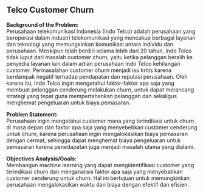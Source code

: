 ## Telco Customer Churn

**Background of the Problem:** <br/>
Perusahaan telekomunikasi Indonesia (Indo Telco) adalah perusahaan yang beroperasi dalam industri telekomunikasi yang mencakup berbagai layanan dan teknologi yang memungkinkan komunikasi antara individu dan perusahaan. Meskipun telah berdiri selama lebih dari 20 tahun, Indo Telco tidak luput dari masalah customer churn, yaitu ketika pelanggan beralih ke penyedia layanan lain dalam artian perusahaan Indo Telco kehilangan customer. Permasalahan customer churn menjadi isu kritis karena berdampak negatif terhadap pendapatan dan reputasi perusahaan. Oleh karena itu, Indo Telco ingin mengetahui faktor-faktor apa saja yang membuat pelanggan cenderung melakukan churn, untuk dapat merancang strategi yang tepat guna mempertahankan pelanggan dan sekaligus menghemat pengeluaran untuk biaya pemasaran.

**Problem Statement:** <br/>
Perusahaan ingin mengetahui customer mana yang terindikasi untuk churn di masa depan dan faktor apa saja yang menyebebkan customer cenderung untuk churn, karena perusahaan ingin mengalokasikan biaya pemasaran dengan cermat, sehingga dapat menghemat biaya pengeluaran untuk pemasaran karena penedapatan juga menjadi masalah utama yang dialami.

**Objectives Analysis/Goals:** <br/>
Membangun machine learning yang dapat mengidentifikasi customer yang terindikasi churn dan menganalisis faktor apa saja yang menyebabkan customer cenderung untuk churn. Hal ini bertujuan untuk memungkinkan perusahaan mengalokasikan waktu dan biaya dengan efektif dan efisien. 

